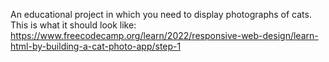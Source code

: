 An educational project in which you need to display photographs of cats.
This is what it should look like:
https://www.freecodecamp.org/learn/2022/responsive-web-design/learn-html-by-building-a-cat-photo-app/step-1
